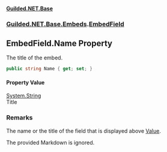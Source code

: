 
#### [Guilded.NET.Base](Guilded_NET_Base 'Guilded.NET.Base')
### [Guilded.NET.Base.Embeds](Guilded_NET_Base#Guilded_NET_Base_Embeds 'Guilded.NET.Base.Embeds').[EmbedField](EmbedField 'Guilded.NET.Base.Embeds.EmbedField')
## EmbedField.Name Property

The title of the embed.
```csharp
public string Name { get; set; }
```


#### Property Value
[System.String](https://docs.microsoft.com/en-us/dotnet/api/System.String 'System.String')  
Title

### Remarks
  
The name or the title of the field that is displayed above [Value](EmbedField_Value 'Guilded.NET.Base.Embeds.EmbedField.Value').  
  
The provided Markdown is ignored.